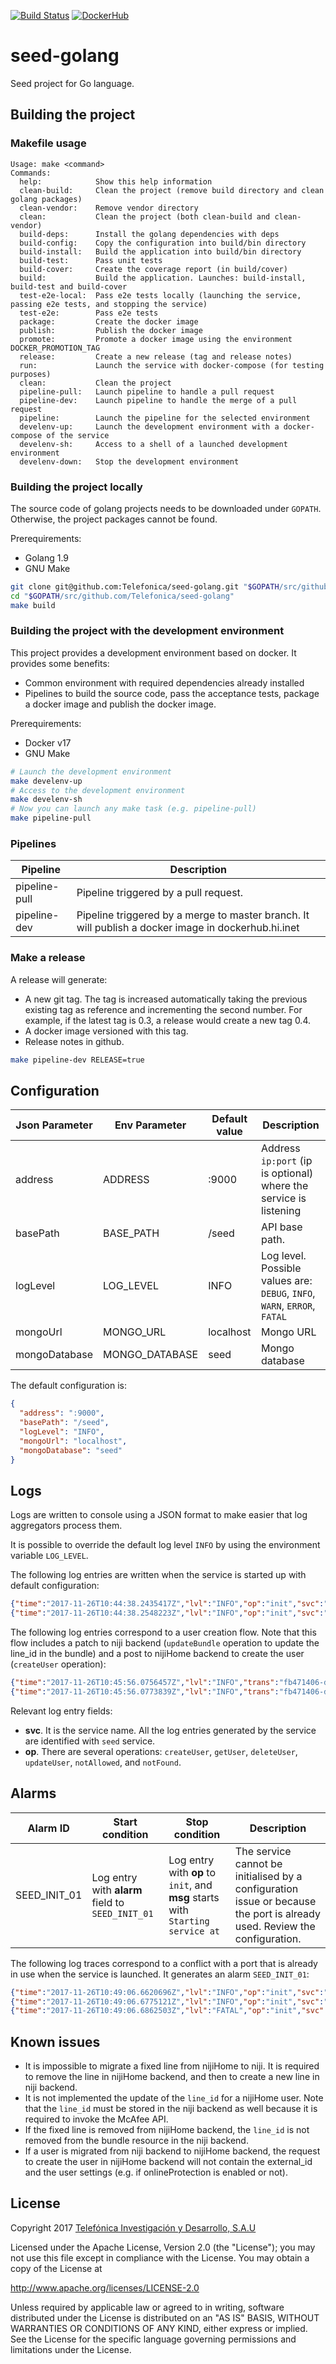 [![Build Status](https://dcip.hi.inet/job/jorgelg/job/seed-golang/job/pipeline-02-dev/badge/icon)](https://dcip.hi.inet/job/jorgelg/job/seed-golang/job/pipeline-02-dev)
[![DockerHub](https://img.shields.io/docker/automated/jrottenberg/ffmpeg.svg)](http://artifactory.hi.inet/artifactory/webapp/#/artifacts/browse/simple/General/docker/Telefonica/seed-golang)

# seed-golang

Seed project for Go language.

## Building the project

### Makefile usage

```
Usage: make <command>
Commands:
  help:            Show this help information
  clean-build:     Clean the project (remove build directory and clean golang packages)
  clean-vendor:    Remove vendor directory
  clean:           Clean the project (both clean-build and clean-vendor)
  build-deps:      Install the golang dependencies with deps
  build-config:    Copy the configuration into build/bin directory
  build-install:   Build the application into build/bin directory
  build-test:      Pass unit tests
  build-cover:     Create the coverage report (in build/cover)
  build:           Build the application. Launches: build-install, build-test and build-cover
  test-e2e-local:  Pass e2e tests locally (launching the service, passing e2e tests, and stopping the service)
  test-e2e:        Pass e2e tests
  package:         Create the docker image
  publish:         Publish the docker image
  promote:         Promote a docker image using the environment DOCKER_PROMOTION_TAG
  release:         Create a new release (tag and release notes)
  run:             Launch the service with docker-compose (for testing purposes)
  clean:           Clean the project
  pipeline-pull:   Launch pipeline to handle a pull request
  pipeline-dev:    Launch pipeline to handle the merge of a pull request
  pipeline:        Launch the pipeline for the selected environment
  develenv-up:     Launch the development environment with a docker-compose of the service
  develenv-sh:     Access to a shell of a launched development environment
  develenv-down:   Stop the development environment
```

### Building the project locally

The source code of golang projects needs to be downloaded under `GOPATH`. Otherwise, the project packages cannot be found.

Prerequirements:
 - Golang 1.9
 - GNU Make

```sh
git clone git@github.com:Telefonica/seed-golang.git "$GOPATH/src/github.com/Telefonica/seed-golang"
cd "$GOPATH/src/github.com/Telefonica/seed-golang"
make build
```

### Building the project with the development environment

This project provides a development environment based on docker. It provides some benefits:
 - Common environment with required dependencies already installed
 - Pipelines to build the source code, pass the acceptance tests, package a docker image and publish the docker image.

Prerequirements:
 - Docker v17
 - GNU Make

```sh
# Launch the development environment
make develenv-up
# Access to the development environment
make develenv-sh
# Now you can launch any make task (e.g. pipeline-pull)
make pipeline-pull
```

### Pipelines

| Pipeline | Description |
| -------- | ----------- |
| pipeline-pull | Pipeline triggered by a pull request. |
| pipeline-dev | Pipeline triggered by a merge to master branch. It will publish a docker image in dockerhub.hi.inet |

### Make a release

A release will generate:

 - A new git tag. The tag is increased automatically taking the previous existing tag as reference and incrementing the second number. For example, if the latest tag is 0.3, a release would create a new tag 0.4.
 - A docker image versioned with this tag.
 - Release notes in github.

```sh
make pipeline-dev RELEASE=true
```

## Configuration

| Json Parameter | Env Parameter | Default value | Description |
|---|---|---|---|
| address | ADDRESS | :9000 | Address `ip:port` (ip is optional) where the service is listening |
| basePath | BASE_PATH | /seed | API base path. |
| logLevel | LOG_LEVEL | INFO | Log level. Possible values are: `DEBUG`, `INFO`, `WARN`, `ERROR`, `FATAL` |
| mongoUrl | MONGO_URL | localhost | Mongo URL |
| mongoDatabase | MONGO_DATABASE | seed | Mongo database |

The default configuration is:

```json
{
  "address": ":9000",
  "basePath": "/seed",
  "logLevel": "INFO",
  "mongoUrl": "localhost",
  "mongoDatabase": "seed"
}
```

## Logs

Logs are written to console using a JSON format to make easier that log aggregators process them.

It is possible to override the default log level `INFO` by using the environment variable `LOG_LEVEL`.

The following log entries are written when the service is started up with default configuration:

```json
{"time":"2017-11-26T10:44:38.2435417Z","lvl":"INFO","op":"init","svc":"seed","msg":"Configuration: {\"address\":\":9000\",\"basePath\":\"/seed\",\"logLevel\":\"INFO\",\"mongoUrl\":\"localhost\",\"mongoDatabase\":\"seed\"}"}
{"time":"2017-11-26T10:44:38.2548223Z","lvl":"INFO","op":"init","svc":"seed","msg":"Starting server at :9000"}
```

The following log entries correspond to a user creation flow. Note that this flow includes a patch to niji backend (`updateBundle` operation to update the line_id in the bundle) and a post to nijiHome backend to create the user (`createUser` operation):

```json
{"time":"2017-11-26T10:45:56.0756457Z","lvl":"INFO","trans":"fb471406-d296-11e7-a2a4-0242ac1a0002","corr":"fb471406-d296-11e7-a2a4-0242ac1a0002","op":"createUser","svc":"seed","method":"POST","path":"/seed/users","remoteaddr":"172.26.0.1:39802","msg":"Request"}
{"time":"2017-11-26T10:45:56.0773839Z","lvl":"INFO","trans":"fb471406-d296-11e7-a2a4-0242ac1a0002","corr":"fb471406-d296-11e7-a2a4-0242ac1a0002","op":"createUser","svc":"seed","status":201,"latency":1,"location":"/seed/users/5a1a9b64edde3709d1feef8d","msg":"Response"}
```

Relevant log entry fields:

 - **svc**. It is the service name. All the log entries generated by the service are identified with `seed` service.
 - **op**. There are several operations: `createUser`, `getUser`, `deleteUser`, `updateUser`, `notAllowed`, and `notFound`.

## Alarms

| Alarm ID | Start condition | Stop condition | Description |
|---|---|---|---|
| SEED_INIT_01 | Log entry with **alarm** field to `SEED_INIT_01` | Log entry with **op** to `init`, and **msg** starts with `Starting service at` | The service cannot be initialised by a configuration issue or because the port is already used. Review the configuration. |

The following log traces correspond to a conflict with a port that is already in use when the service is launched. It generates an alarm `SEED_INIT_01`:

```json
{"time":"2017-11-26T10:49:06.6620696Z","lvl":"INFO","op":"init","svc":"seed","msg":"Configuration: {\"address\":\":9000\",\"basePath\":\"/seed\",\"logLevel\":\"DEBUG\",\"mongoUrl\":\"localhost\",\"mongoDatabase\":\"seed\"}"}
{"time":"2017-11-26T10:49:06.6775121Z","lvl":"INFO","op":"init","svc":"seed","msg":"Starting server at :9000"}
{"time":"2017-11-26T10:49:06.6862503Z","lvl":"FATAL","op":"init","svc":"seed","alarm":"SEED_INIT_01","msg":"Error starting server. listen tcp :9000: bind: address already in use"}
```

## Known issues

 - It is impossible to migrate a fixed line from nijiHome to niji. It is required to remove the line in nijiHome backend, and then to create a new line in niji backend.
 - It is not implemented the update of the `line_id` for a nijiHome user. Note that the `line_id` must be stored in the niji backend as well because it is required to invoke the McAfee API.
 - If the fixed line is removed from nijiHome backend, the `line_id` is not removed from the bundle resource in the niji backend.
 - If a user is migrated from niji backend to nijiHome backend, the request to create the user in nijiHome backend will not contain the external_id and the user settings (e.g. if onlineProtection is enabled or not).

## License

Copyright 2017 [Telefónica Investigación y Desarrollo, S.A.U](http://www.tid.es)

Licensed under the Apache License, Version 2.0 (the "License"); you may not use this file except in compliance with the License. You may obtain a copy of the License at

http://www.apache.org/licenses/LICENSE-2.0

Unless required by applicable law or agreed to in writing, software distributed under the License is distributed on an "AS IS" BASIS, WITHOUT WARRANTIES OR CONDITIONS OF ANY KIND, either express or implied. See the License for the specific language governing permissions and limitations under the License.

